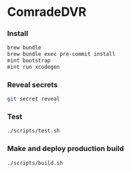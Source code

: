 # ComradeDVR

### Install

```bash
brew bundle
brew bundle exec pre-commit install
mint bootstrap
mint run xcodegen
```

### Reveal secrets

```bash
git secret reveal
```

### Test

```bash
./scripts/test.sh
```

### Make and deploy production build

```bash
./scripts/build.sh
```

